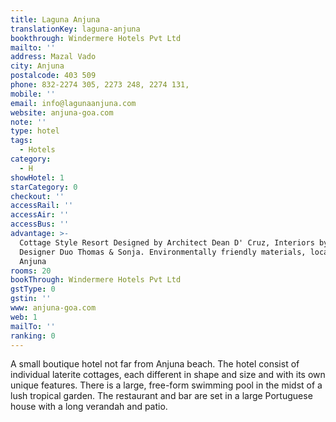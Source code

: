 ```yaml
---
title: Laguna Anjuna
translationKey: laguna-anjuna
bookthrough: Windermere Hotels Pvt Ltd
mailto: ''
address: Mazal Vado
city: Anjuna
postalcode: 403 509
phone: 832-2274 305, 2273 248, 2274 131,
mobile: ''
email: info@lagunaanjuna.com
website: anjuna-goa.com
note: ''
type: hotel
tags:
  - Hotels
category:
  - H
showHotel: 1
starCategory: 0
checkout: ''
accessRail: ''
accessAir: ''
accessBus: ''
advantage: >-
  Cottage Style Resort Designed by Architect Dean D' Cruz, Interiors by Swiss
  Designer Duo Thomas & Sonja. Environmentally friendly materials, located in 
  Anjuna 
rooms: 20
bookThrough: Windermere Hotels Pvt Ltd
gstType: 0
gstin: ''
www: anjuna-goa.com
web: 1
mailTo: ''
ranking: 0
---
```







A small boutique hotel not far from Anjuna beach. The hotel consist of individual laterite cottages, each different in shape and size and with its own unique features. There is a large, free-form swimming pool in the midst of a lush tropical garden. The restaurant and bar are set in a large Portuguese house with a long verandah and patio.
